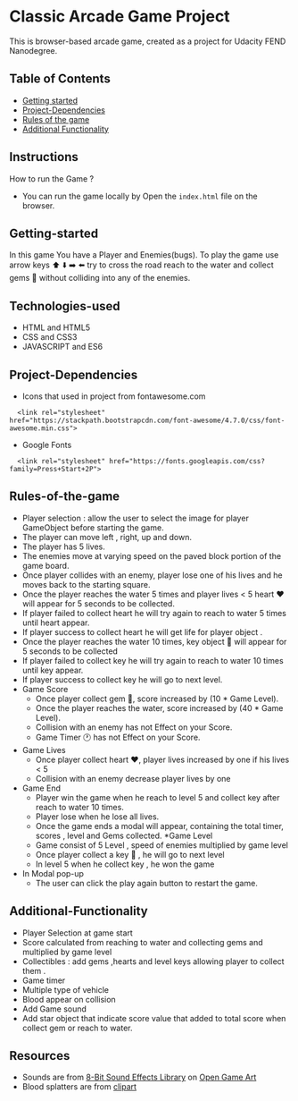 # Classic Arcade Game Project
 This is browser-based arcade game, created as a project for Udacity FEND Nanodegree.
## Table of Contents
 * [Getting started](#Getting-started)
 * [Project-Dependencies](#Project-Dependencies)
 * [Rules of the game](#Rules-of-the-game)
 * [Additional Functionality](#Additional-Functionality)

## Instructions
 How to run the Game ?
 - You can run the game locally by Open the `index.html` file on the browser.
## Getting-started
 In this game You have a Player and Enemies(bugs).
 To play the game use arrow keys :arrow_up: :arrow_down: :arrow_right: :arrow_left: 
 try to cross the road reach to the water and collect gems :gem: without colliding 
 into any of the enemies.
## Technologies-used
 * HTML and HTML5
 * CSS and CSS3 
 * JAVASCRIPT and ES6
## Project-Dependencies
 * Icons that used in project from fontawesome.com
  ```
    <link rel="stylesheet" href="https://stackpath.bootstrapcdn.com/font-awesome/4.7.0/css/font-awesome.min.css">
  ```
 * Google Fonts
  ```
    <link rel="stylesheet" href="https://fonts.googleapis.com/css?family=Press+Start+2P">
  ```
## Rules-of-the-game

 * Player selection : allow the user to select the image for player GameObject before starting the game.
 * The player can move left , right, up and down.
 * The player has 5 lives.
 * The enemies move at varying speed on the paved block portion of the game board.
 * Once player collides with an enemy, player lose one of his lives and he moves back to the starting square.
 * Once the player reaches the water 5 times and player lives < 5 heart :heart: will appear for 5 seconds to be collected.
 * If player failed to collect heart he will try again to reach to water 5 times until heart appear.
 * If player success to collect heart he will get life for player object .
 * Once the player reaches the water 10 times, key object :key: will appear for 5 seconds to be collected
 * If player failed to collect key he will try again to reach to water 10 times until key appear.
 * If player success to collect key he will go to next level.
 * Game Score 
    - Once player collect gem :gem:, score increased by (10 * Game Level).
    - Once the player reaches the water, score increased by (40 * Game Level).
    - Collision with an enemy has not Effect on your Score.
    - Game Timer :clock1: has not Effect on your Score.
 * Game Lives
    - Once player collect heart :heart:, player lives increased by one if his lives < 5
    - Collision with an enemy decrease player lives by one
 * Game End
    - Player win the game when he reach to level 5 and collect key after reach to water 10 times.
    - Player lose when he lose all lives.
    - Once the game ends a modal will appear, containing the total timer, scores , level and Gems collected.
 *Game Level
    - Game consist of 5 Level , speed of enemies multiplied by game level
    - Once player collect a key :key: , he will go to next level
    - In level 5 when he collect key , he won the game
 * In Modal pop-up
   - The user can click the play again button to restart the game.
 
## Additional-Functionality
 * Player Selection at game start
 * Score calculated from reaching to water and collecting gems and multiplied by game level
 * Collectibles : add gems ,hearts and level keys allowing player to collect them .
 * Game timer
 * Multiple type of vehicle 
 * Blood appear on collision
 * Add Game sound
 * Add star object that indicate score value that added to total score when collect gem or reach to water.
 
 ## Resources
 * Sounds are from [8-Bit Sound Effects Library](https://opengameart.org/content/8-bit-sound-effects-library) on [Open Game Art](https://opengameart.org/)
 * Blood splatters are from [clipart](http://clipart-library.com) 
